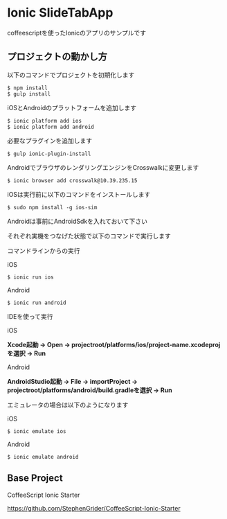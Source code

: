 Ionic SlideTabApp
===

coffeescriptを使ったIonicのアプリのサンプルです

プロジェクトの動かし方
---

以下のコマンドでプロジェクトを初期化します

```
$ npm install
$ gulp install
```

iOSとAndroidのプラットフォームを追加します

```
$ ionic platform add ios
$ ionic platform add android
```

必要なプラグインを追加します

```
$ gulp ionic-plugin-install
```

AndroidでブラウザのレンダリングエンジンをCrosswalkに変更します

```
$ ionic browser add crosswalk@10.39.235.15
```

iOSは実行前に以下のコマンドをインストールします

`$ sudo npm install -g ios-sim`

Androidは事前にAndroidSdkを入れておいて下さい

それぞれ実機をつなげた状態で以下のコマンドで実行します

コマンドラインからの実行

iOS

`$ ionic run ios`

Android

`$ ionic run android`

IDEを使って実行

iOS

**Xcode起動 → Open → projectroot/platforms/ios/project-name.xcodeprojを選択 → Run**

Android

**AndroidStudio起動 → File → importProject → projectroot/platforms/android/build.gradleを選択 → Run**

エミュレータの場合は以下のようになります

iOS

`$ ionic emulate ios`

Android

`$ ionic emulate android`

Base Project
---

CoffeeScript Ionic Starter

https://github.com/StephenGrider/CoffeeScript-Ionic-Starter

